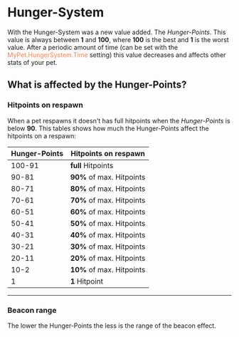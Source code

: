 # Hunger-System

With the Hunger-System was a new value added. The *Hunger-Points*.
This value is always between **1** and **100**, where **100** is the best and **1** is the worst value.
After a periodic amount of time (can be set with the <font color="Coral">MyPet.HungerSystem.Time</font> setting) this value decreases and affects other stats of your pet.

## What is affected by the Hunger-Points?

### Hitpoints on respawn
When a pet respawns it doesn't has full hitpoints when the *Hunger-Points* is below **90**.
This tables shows how much the Hunger-Points affect the hitpoints on a respawn:

 | Hunger-Points | Hitpoints on respawn      |
 | ------------- | --------------------      |
 | 100-91        | **full** Hitpoints        |
 | 90-81         | **90%** of max. Hitpoints |
 | 80-71         | **80%** of max. Hitpoints |
 | 70-61         | **70%** of max. Hitpoints |
 | 60-51         | **60%** of max. Hitpoints |
 | 50-41         | **50%** of max. Hitpoints |
 | 40-31         | **40%** of max. Hitpoints |
 | 30-21         | **30%** of max. Hitpoints |
 | 20-11         | **20%** of max. Hitpoints |
 | 10-2          | **10%** of max. Hitpoints |
 | 1             | **1** Hitpoint            |

----

### Beacon range

The lower the Hunger-Points the less is the range of the beacon effect.
